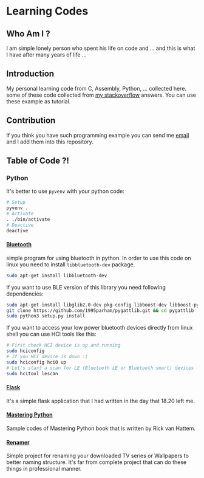 # Learning Codes
## Who Am I ?
I am simple lonely person who spent his life on code and ...
and this is what I have after many years of life ...

## Introduction
My personal learning code from C, Assembly, Python, ... collected
here. some of these code collected from
[my stackoverflow](http://stackoverflow.com/users/4242097/parham-alvani)
answers.
You can use these example as tutorial.

## Contribution
If you think you have such programming example you can send me [email](mailto:parham.alvani@gmail.com)
and I add them into this repository.

## Table of Code ?!
### Python
It's better to use `pyvenv` with your python code:
```sh
# Setup
pyvenv .
# Activate
. ./bin/activate
# Deactive
deactive
```
#### [Bluetooth](Python/bluetooth)
simple program for using bluetooth in python.
In order to use this code on linux you need to install `libbluetooth-dev`
package.
```sh
sudo apt-get install libbluetooth-dev
```
If you want to use BLE version of this library you need following dependencies:
```sh
sudo apt-get install libglib2.0-dev pkg-config libboost-dev libboost-python-dev libboost-thread-dev
git clone https://github.com/1995parham/pygattlib.git && cd pygattlib
sudo python3 setup.py install
```
If you want to access your low power bluetooth devices directly from linux shell
you can use HCI tools like this:
```sh
# First check HCI device is up and running
sudo hciconfig
# If you HCI device is down :(
sudo hciconfig hci0 up
# Let's start a scan for LE (Bluetooth LE or Bluetooth smart) devices
sudo hcitool lescan
```
#### [Flask](Python/flask)
It's a simple flask application that I had written in the day that 18.20 left me.

#### [Mastering Python](Python/mastering-python)
Sample codes of Mastering Python book that is written by Rick van Hattem.

#### [Renamer](Python/renamer)
Simple project for renaming your downloaded TV series or Wallpapers to better naming structure.
It's far from complete project that can do these things in professional manner.
